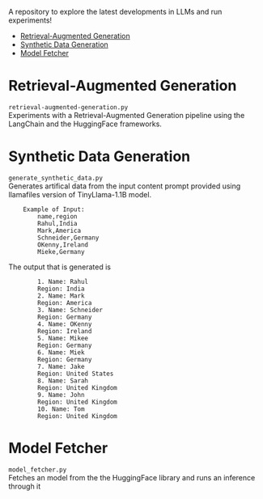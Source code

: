 A repository to explore the latest developments in LLMs and run experiments!
- [Retrieval-Augmented Generation](#retrieval-augmented-generation)
- [Synthetic Data Generation](#synthetic-data-generation)
- [Model Fetcher](#model-fetcher)


# Retrieval-Augmented Generation

 `retrieval-augmented-generation.py`    
Experiments with a Retrieval-Augmented Generation pipeline using the LangChain and the HuggingFace frameworks.

# Synthetic Data Generation
 `generate_synthetic_data.py`  
Generates artifical data from the input content prompt provided using llamafiles version of TinyLlama-1.1B model.
```
    Example of Input:
        name,region
        Rahul,India
        Mark,America
        Schneider,Germany
        OKenny,Ireland
        Mieke,Germany
```  
The output that is generated is 
```  
        1. Name: Rahul
        Region: India
        2. Name: Mark
        Region: America
        3. Name: Schneider
        Region: Germany
        4. Name: OKenny
        Region: Ireland
        5. Name: Mikee
        Region: Germany
        6. Name: Miek
        Region: Germany
        7. Name: Jake
        Region: United States
        8. Name: Sarah
        Region: United Kingdom
        9. Name: John
        Region: United Kingdom
        10. Name: Tom
        Region: United Kingdom
```  
# Model Fetcher
 `model_fetcher.py`  
Fetches an model from the the HuggingFace library and runs an inference through it
